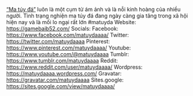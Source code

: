 <a href="https://gamebaib52.com/">“Ma túy đá”</a> luôn là một cụm từ ám ảnh và là nỗi kinh hoàng của nhiều người. Tình trạng nghiện ma túy đá đang ngày càng gia tăng trong xã hội hiện nay và là mối lo ngại rất lớn
#matuyda
Website: <a href="https://gamebaib52.com/">https://gamebaib52.com/</a>
Socials:
Facebook: <a href="https://www.facebook.com/matuydaaaa/">https://www.facebook.com/matuydaaaa/</a>
Twitter: <a href="https://twitter.com/matuydaaaa">https://twitter.com/matuydaaaa</a>
Pinterest: <a href="https://www.pinterest.com/matuydaaaa/">https://www.pinterest.com/matuydaaaa/</a>
Youtube: <a href="https://www.youtube.com/@matuydaaaa">https://www.youtube.com/@matuydaaaa</a>
Tumblr: <a href="https://www.tumblr.com/matuydaaaa">https://www.tumblr.com/matuydaaaa</a>
Reddit: <a href="https://www.reddit.com/user/matuydaaaa/">https://www.reddit.com/user/matuydaaaa/</a>
Wordpress: <a href="https://matuydaaaa.wordpress.com/">https://matuydaaaa.wordpress.com/</a>
Gravatar: <a href="https://gravatar.com/matuydaaaa">https://gravatar.com/matuydaaaa</a>
Sites.google: <a href="https://sites.google.com/view/matuydaaaa/">https://sites.google.com/view/matuydaaaa/</a>
